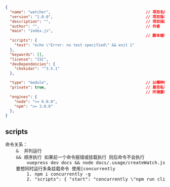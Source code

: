 
```json
{
  "name": "watcher",                                          // 项目名称 不与项目目录名重复
  "version": "1.0.0",                                         // 项目版本
  "description": "",                                          // 项目描述
  "author": "",                                               // 作者
  "main": "index.js",
                                                              // 脚本缩写
  "scripts": {
    "test": "echo \"Error: no test specified\" && exit 1"
  },
  "keywords": [],  
  "license": "ISC",
  "devDependencies": {
    "chokidar": "^3.5.1"
  },

  "type": "module",                                           // 以哪种模块方案进行解释 module(ESM)/commonjs 
  "private": true,                                            // 是否私有
                                                              // 环境要求
  "engines": {
    "node": ">= 6.0.0",
    "npm": ">= 3.0.0"
  },
}
```

## scripts
<pre>
命令关系：
    &  并列运行  
    && 顺序执行 如果前一个命令报错或挂载执行 则后命令不会执行
        vuepress dev docs && node docs/.usage/createWatch.js
    要想同时运行多条挂载命令 使用[concurrently
        1. npm i concurrently -g
        2. "scripts": { "start": "concurrently \"npm run clientServer\" \"npm run server\"" }

         
</pre>
